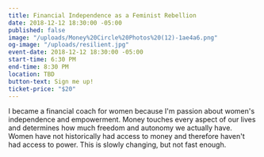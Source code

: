 ```yaml
---
title: Financial Independence as a Feminist Rebellion
date: 2018-12-12 18:30:00 -05:00
published: false
image: "/uploads/Money%20Circle%20Photos%20(12)-1ae4a6.png"
og-image: "/uploads/resilient.jpg"
event-date: 2018-12-12 18:30:00 -05:00
start-time: 6:30 PM
end-time: 8:30 PM
location: TBD
button-text: Sign me up!
ticket-price: "$20"
---
```


I became a financial coach for women because I'm passion about women's independence and empowerment. Money touches every aspect of our lives and determines how much freedom and autonomy we actually have. Women have not historically had access to money and therefore haven't had access to power. This is slowly changing, but not fast enough. 